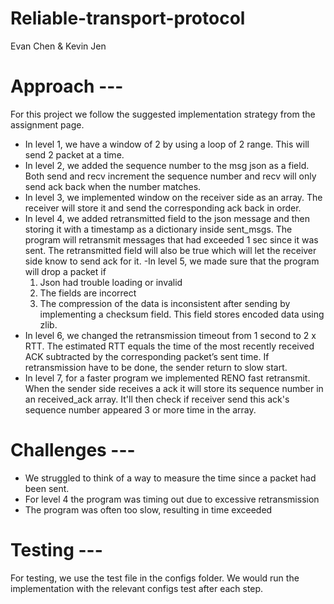 # Reliable-transport-protocol
Evan Chen & Kevin Jen

# Approach --- 
For this project we follow the suggested implementation strategy from the assignment page. 
- In level 1, we have a window of 2 by using a loop of 2 range. This will send 2 packet at a time.
- In level 2, we added the sequence number to the msg json as a field. Both send and recv increment the sequence number and recv will only send ack back when the number    matches. 
- In level 3, we implemented window on the receiver side as an array. The receiver will store it and send the corresponding ack back in order. 
- In level 4, we added retransmitted field to the json message and then storing it with a timestamp as a dictionary inside sent_msgs. The program will retransmit         messages that had exceeded 1 sec since it was sent. The retransmitted field will also be true which will let the receiver side know to send ack for it. 
-In level 5, we made sure that the program will drop a packet if 
  1) Json had trouble loading or invalid
  2) The fields are incorrect 
  3) The compression of the data is inconsistent after sending by implementing a checksum field. This field stores encoded data using zlib.
- In level 6, we changed the retransmission timeout from 1 second to 2 x RTT. The estimated RTT equals the time of the most recently received ACK subtracted by the         corresponding packet’s sent time. If retransmission have to be done, the sender return to slow start.
- In level 7, for a faster program we implemented RENO fast retransmit. When the sender side receives a ack it will store its sequence number in an received_ack array.
  It'll then check if receiver send this ack's sequence number appeared 3 or more time in the array. 
 
# Challenges --- 
- We struggled to think of a way to measure the time since a packet had been sent.
- For level 4 the program was timing out due to excessive retransmission
- The program was often too slow, resulting in time exceeded 

# Testing --- 
For testing, we use the test file in the configs folder. We would run the implementation with the relevant configs test after each step.  
